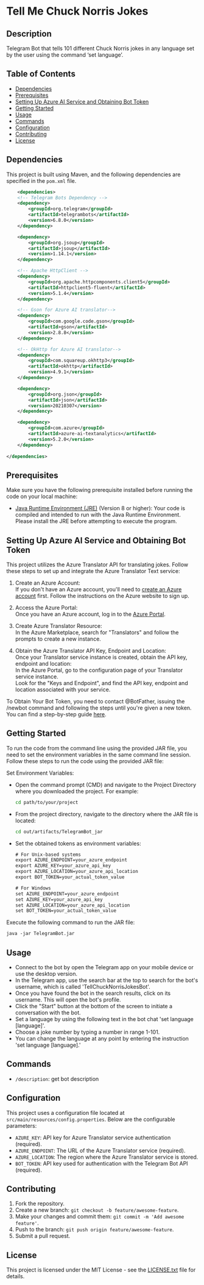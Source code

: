 # Tell Me Chuck Norris Jokes
## Description

Telegram Bot that tells 101 different Chuck Norris jokes in any language set by the user using the command ‘set language’.


## Table of Contents

- [Dependencies](#dependencies)
- [Prerequisites](#prerequisites)
- [Setting Up Azure AI Service and Obtaining Bot Token](#setting-up-azure-bot-service-and-obtaining-bot-token)
- [Getting Started](#getting-started)
- [Usage](#usage)
- [Commands](#commands)
- [Configuration](#configuration)
- [Contributing](#contributing)
- [License](#license)

## Dependencies

This project is built using Maven, and the following dependencies are specified in the `pom.xml` file.
```xml
    <dependencies>
    <!-- Telegram Bots Dependency -->
    <dependency>
        <groupId>org.telegram</groupId>
        <artifactId>telegrambots</artifactId>
        <version>6.8.0</version>
    </dependency>

    <dependency>
        <groupId>org.jsoup</groupId>
        <artifactId>jsoup</artifactId>
        <version>1.14.1</version> 
    </dependency>

    <!-- Apache HttpClient -->
    <dependency>
        <groupId>org.apache.httpcomponents.client5</groupId>
        <artifactId>httpclient5-fluent</artifactId>
        <version>5.1.4</version>
    </dependency>

    <!-- Gson for Azure AI translator-->
    <dependency>
        <groupId>com.google.code.gson</groupId>
        <artifactId>gson</artifactId>
        <version>2.8.8</version>
    </dependency>

    <!-- OkHttp for Azure AI translator-->
    <dependency>
        <groupId>com.squareup.okhttp3</groupId>
        <artifactId>okhttp</artifactId>
        <version>4.9.1</version>
    </dependency>

    <dependency>
        <groupId>org.json</groupId>
        <artifactId>json</artifactId>
        <version>20210307</version> 
    </dependency>

    <dependency>
        <groupId>com.azure</groupId>
        <artifactId>azure-ai-textanalytics</artifactId>
        <version>5.2.0</version>
    </dependency>
    
</dependencies>
```

## Prerequisites

Make sure you have the following prerequisite installed before running the code on your local machine:

- [Java Runtime Environment (JRE)](https://www.oracle.com/java/technologies/downloads/#java8) (Version 8 or higher): Your code is compiled and intended to run with the Java Runtime Environment. Please install the JRE before attempting to execute the program.

## Setting Up Azure AI Service and Obtaining Bot Token

This project utilizes the Azure Translator API for translating jokes. Follow these steps to set up and integrate the Azure Translator Text service:

1. Create an Azure Account: <br/>
If you don't have an Azure account, you'll need to [create an Azure account](https://azure.microsoft.com/en-us/free/) first. Follow the instructions on the Azure website to sign up.

2. Access the Azure Portal:<br/>
Once you have an Azure account, log in to the [Azure Portal](https://login.live.com/oauth20_authorize.srf?scope=openid+profile+email+offline_access&response_type=code&client_id=51483342-085c-4d86-bf88-cf50c7252078&response_mode=form_post&redirect_uri=https%3a%2f%2flogin.microsoftonline.com%2fcommon%2ffederation%2foauth2msa&state=rQQIARAAjZRLiNtWFIatOJnO5NUh9BEKLbMIpQ9kX-lKsjQQqGzJL_nKL_nZhdHLlmw9PJJsS-6udBG6aXaFtKtCoB1oGboqgUAChcJsGkpX7aZkFVICJauUFFpPSvZZ3MOF88P5L_d8_9ltJgNBhsiA99JkBuxf0SlKowALcahpAKc4ncA1KmfgXI4yaahrxhjq1S0aEBQEwaWzu9vkqxc_P3-U__q79C9P3wjv3cB2Ro69NDO67x5ib1tRNA_3s9m5H0Sqk1HXi-BZKxvaE8_2srZnmHH2Bwy7h2EPMOzwVMhAFjIUDekcyVKApFkqIwt6ggSUIEWMhsoAojYAm3tcU6wZWs-iQa81rQviGglVGwmOI7udtSwMgFxCESKbJLI3erKz2uhtpKBIVsRk4KLNEWO0RsRvp16u84vIIk-KH9hr8_GpnbEfuKO5H0Y30rfP1OemVzEKvueZepQ5kZleZOtqZPteI_DnZhDZZniVlaoGqdeWVZpemiXDEqiWVhOjchhYqi01m-0VKZFuaXEwlqUSI-FgpakHeCsaCq2-WhbjnJeH3XWvxDgys5CqB5UpD1twFYz5ldEQzDlegErLAI4yWcy5UWQMyJ4Ryt1qHHUGbMtbOpLk1MlcCKsk7CplT50tvII9LPQqhlTCLVNNEOgh0iPWMuL6Aq5wyZQUQUmqI4Gb1fTpotGZUEpPHVV7irx5VpMrNPoKjvdyFg9gpx1UiBGeyOZ41qKnBbSedFjBmaIoNvscv2hKpbBQt9xILuWYOLGSQmhJk0KRn_pdwldYl8uzgufwtpKDQpVNJCfQzbIJRy6UQWEV9ic00VWouB2sl0PP6hYabL45qpRIX88v9da4Qsq6PCOKEt5jdBSNOS5gZkhM9KlerzZC23cncZvoqvlBvVvqJjOzPRSEsgOdTr1eO0AxXQm7y5IdDYurxgpnbVau9Lmo1pvUndqa6eCLZdNWbFptiSLy5Nj10ZTru6ZlyNNA77PuoE37Uzy2imLPN7p8WV1o-Wmc5wN5HeXI2tpjWV2YW7LSWQpFRdGEKe6XZ2JJykn9YlGStGHb5m3UZw60_mzUxXV5FBMJmAmka9BwVZkW85P5QY0ehHAxLJZafAJKA47lamx1rM2BisgwgSgmHKUi8FGrrkteOJImlJXUZwtacnL6sBGPuVmf7opUFE66Lq1QNf4wfeU5hq7qqRPT3SzvBsINiasNf_4qzHhmlP0-_aalGmq4JODEVW0n43uurQd-6I9P1O6t9BWD4TRWYwBOjw0DpyCTw1V1DPCcqjEMNzY3P0Iep2svMi27CM1gZLsbdELfewbS3mbhPNvYM0-m780Df2w75v30peeuPvjf1sbKvdPYw9OvbW_tvnUZ20u98wpI729vn91NXU7tpZ6cxr46swmmXz-9rd_96Of6Zz91Hnzzz43U8ZlseS40mtDqA09cVA2TWoahAt6fr6ZCG3VaoiyaVB3ALE_z4CrcJ65vYde3to63dirCSBYVKkf-tYVdewm7tfOCsXb_3MbH60dfIvfDXf6w9-e3f1z7BHt4bhcAACkAiCJHCDTJwsfntp9H5sfnL2ynLu3sBHd377z76Pfy0XnszoXUk4t__3jz3y9uPn1UPtpN_Qc1&username=hadasv13%40gmail.com&estsfed=1&uaid=0e1532080c9742b0a8ae03d2fb1a73d0&cobrandid=ed5d1924-9524-4e70-8f68-5ee5e35afbef&fci=c44b4083-3bb0-49c1-b47d-974e53cbdf3c&acr_values=urn%3amicrosoft%3apolicies%3amfa#).

3. Create Azure Translator Resource: <br/>
In the Azure Marketplace, search for "Translators" and follow the prompts to create a new instance.

4. Obtain the Azure Translator API Key, Endpoint and Location: <br/>
   Once your Translator service instance is created, obtain the API key, endpoint and location: <br/>
   In the Azure Portal, go to the configuration page of your Translator service instance.<br/>
   Look for the "Keys and Endpoint", and find the API key, endpoint and location associated with your service.


To Obtain Your Bot Token, you need to contact @BotFather, issuing the /newbot command and following the steps until you're given a new token. You can find a step-by-step guide [here](https://core.telegram.org/bots/features#creating-a-new-bot).

## Getting Started
To run the code from the command line using the provided JAR file, you need to set the environment variables in the same command line session. <br/>
Follow these steps to run the code using the provided JAR file:

Set Environment Variables: <br/>
- Open the command prompt (CMD) and navigate to the Project Directory where you downloaded the project. For example:
    ```bash
    cd path/to/your/project
    ```
- From the project directory, navigate to the directory where the JAR file is located:
    ```bash
    cd out/artifacts/TelegramBot_jar
    ```
- Set the obtained tokens as environment variables:

    ```xml
    # For Unix-based systems
    export AZURE_ENDPOINT=your_azure_endpoint
    export AZURE_KEY=your_azure_api_key
    export AZURE_LOCATION=your_azure_api_location
    export BOT_TOKEN=your_actual_token_value
    ```

    ```xml
    # For Windows
    set AZURE_ENDPOINT=your_azure_endpoint
    set AZURE_KEY=your_azure_api_key
    set AZURE_LOCATION=your_azure_api_location
    set BOT_TOKEN=your_actual_token_value
    ```


Execute the following command to run the JAR file: <br/>
```xml
java -jar TelegramBot.jar
```

## Usage

- Connect to the bot by open the Telegram app on your mobile device or use the desktop version.
- In the Telegram app, use the search bar at the top to search for the bot's username, which is called 'TellChuckNorrisJokesBot'.
- Once you have found the bot in the search results, click on its username.
  This will open the bot's profile.
- Click the "Start" button at the bottom of the screen to initiate a conversation with the bot.
- Set a language by using the following text in the bot chat 'set language [language]'. 
- Choose a joke number by typing a number in range 1-101.
- You can change the language at any point by entering the instruction 'set language [language].'

## Commands

- `/description`: get bot description 

## Configuration

This project uses a configuration file located at `src/main/resources/config.properties`. Below are the configurable parameters:

- `AZURE_KEY`: API key for Azure Translator service authentication (required).
- `AZURE_ENDPOINT`: The URL of the Azure Translator service (required).
- `AZURE_LOCATION`: The region where the Azure Translator service is stored.
- `BOT_TOKEN`: API key used for authentication with the Telegram Bot API (required).

## Contributing

1. Fork the repository.
2. Create a new branch: `git checkout -b feature/awesome-feature`.
3. Make your changes and commit them: `git commit -m 'Add awesome feature'`.
4. Push to the branch: `git push origin feature/awesome-feature`.
5. Submit a pull request.

## License
This project is licensed under the MIT License - see the [LICENSE.txt](LICENSE.txt) file for details.


